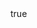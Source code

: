 ---
info:
  name: MiG-23MLD
  image: /img/aircraft/fighter/ussr/2_mig-23mld.png
  class: Истребитель
  country: СССР
  cost: 90
  year: 1983

body:
  hp: 10
  armor_front: 0
  armor_side: 0
  armor_rear: 0
  armor_top: 0
  ecm: 20
  stealth: Плохо
  air_detection: Оч. хорошо
  speed: 900
  turn_radius: 400
  fuel: 3500
  tot: 105

autocannon:
  name: Gsh-23L
  attr_fg: true
  ammo: 250
  range_ground: 2100
  range_helicopters: 1575
  range_airplanes: 2275
  accuracy: 30
  stabilizer: 30
  he_power: 1
  suppression: 46
  rate_of_fire: 1071

aam:
  name: R-73A Vympel
  attr_fg: true
  attr_smn: true
  ammo: 4
  range_helicopters: 2100
  range_airplanes: 4200
  accuracy: 60
  stabilizer: 60
  he_power: 5
  suppression: 200
  rate_of_fire: 30
---